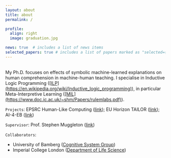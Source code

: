 ```yaml
---
layout: about
title: about
permalink: /

profile:
  align: right
  image: graduation.jpg

news: true  # includes a list of news items
selected_papers: true # includes a list of papers marked as "selected={true}"
---
```

<br/>
My Ph.D. focuses on effects of symbolic machine-learned explanations on human comprehension in machine-human teaching. I specialise in Inductive Logic Programming (<ins>[ILP](https://en.wikipedia.org/wiki/Inductive_logic_programming)</ins>), in particular Meta-Interpretive Learning (<ins>[MIL](https://www.doc.ic.ac.uk/~shm/Papers/rulemlabs.pdf)</ins>).

`Projects`: EPSRC Human-Like Computing (<ins>[link](http://hlc.doc.ic.ac.uk/)</ins>); EU Horizon TAILOR (<ins>[link](https://tailor-network.eu/)</ins>); AI-4-EB (<ins>[link](https://www.imperial.ac.uk/news/236657/new-uk-wide-ai-engineering-biology-consortium/)</ins>)

`Supervisor`: Prof. Stephen Muggleton (<ins>[link](https://scholar.google.com/citations?user=WxJXT2MAAAAJ&hl=en)</ins>)

`Collaborators`: 
- University of Bamberg (<ins>[Cognitive System Group](https://www.uni-bamberg.de/en/cogsys/schmid/)</ins>)
- Imperial College London (<ins>[Department of Life Science](https://www.imperial.ac.uk/people/g.baldwin)</ins>)

